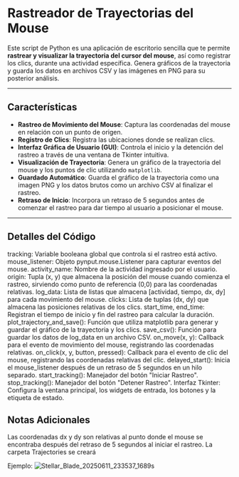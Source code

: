 # Rastreador de Trayectorias del Mouse

Este script de Python es una aplicación de escritorio sencilla que te permite **rastrear y visualizar la trayectoria del cursor del mouse**, así como registrar los clics, durante una actividad específica. Genera gráficos de la trayectoria y guarda los datos en archivos CSV y las imágenes en PNG para su posterior análisis.

---
## Características

* **Rastreo de Movimiento del Mouse**: Captura las coordenadas del mouse en relación con un punto de origen.
* **Registro de Clics**: Registra las ubicaciones donde se realizan clics.
* **Interfaz Gráfica de Usuario (GUI)**: Controla el inicio y la detención del rastreo a través de una ventana de Tkinter intuitiva.
* **Visualización de Trayectoria**: Genera un gráfico de la trayectoria del mouse y los puntos de clic utilizando `matplotlib`.
* **Guardado Automático**: Guarda el gráfico de la trayectoria como una imagen PNG y los datos brutos como un archivo CSV al finalizar el rastreo.
* **Retraso de Inicio**: Incorpora un retraso de 5 segundos antes de comenzar el rastreo para dar tiempo al usuario a posicionar el mouse.

---

## Detalles del Código
tracking: Variable booleana global que controla si el rastreo está activo.
mouse_listener: Objeto pynput.mouse.Listener para capturar eventos del mouse.
activity_name: Nombre de la actividad ingresado por el usuario.
origin: Tupla (x, y) que almacena la posición del mouse cuando comienza el rastreo, sirviendo como punto de referencia (0,0) para las coordenadas relativas.
log_data: Lista de listas que almacena [actividad, tiempo, dx, dy] para cada movimiento del mouse.
clicks: Lista de tuplas (dx, dy) que almacena las posiciones relativas de los clics.
start_time, end_time: Registran el tiempo de inicio y fin del rastreo para calcular la duración.
plot_trajectory_and_save(): Función que utiliza matplotlib para generar y guardar el gráfico de la trayectoria y los clics.
save_csv(): Función para guardar los datos de log_data en un archivo CSV.
on_move(x, y): Callback para el evento de movimiento del mouse, registrando las coordenadas relativas.
on_click(x, y, button, pressed): Callback para el evento de clic del mouse, registrando las coordenadas relativas del clic.
delayed_start(): Inicia el mouse_listener después de un retraso de 5 segundos en un hilo separado.
start_tracking(): Manejador del botón "Iniciar Rastreo".
stop_tracking(): Manejador del botón "Detener Rastreo".
Interfaz Tkinter: Configura la ventana principal, los widgets de entrada, los botones y la etiqueta de estado.

## Notas Adicionales
Las coordenadas dx y dy son relativas al punto donde el mouse se encontraba después del retraso de 5 segundos al iniciar el rastreo.
La carpeta Trajectories se creará

Ejemplo:
![Stellar_Blade_20250611_233537_1689s](https://github.com/user-attachments/assets/d971a528-89e0-4022-bf4e-9e7b6d5205b3)
